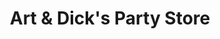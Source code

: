 ---
title: "Art & Dick's Party Store"
url: /oxford/art-und-dicks-party-store/
shop: Lebensmittel
---